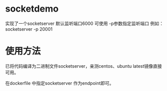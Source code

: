 # socketdemo
实现了一个socketserver 默认监听端口6000
可使用 -p参数指定监听端口
例如：socketserver -p 20001  
# 使用方法
已将代码编译为二进制文件socketserver，亲测centos、ubuntu latest镜像直接可用。

在dockerfile 中指定socketserver 作为endpoint即可。

